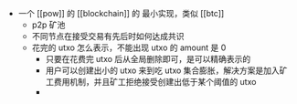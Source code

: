- 一个 [[pow]] 的 [[blockchain]] 的 最小实现，类似 [[btc]]
	- p2p 矿池
	- 不同节点在接受交易有先后时如何达成共识
	- 花完的 utxo 怎么表示，不能出现 utxo 的 amount 是 0
		- 只要在花费完 utxo 后从全局删除即可，是可以精确表示的
		- 用户可以创建出小的 utxo 来到吃 utxo 集合膨胀，解决方案是加入矿工费用机制，并且矿工拒绝接受创建出低于某个阈值的 utxo
		-